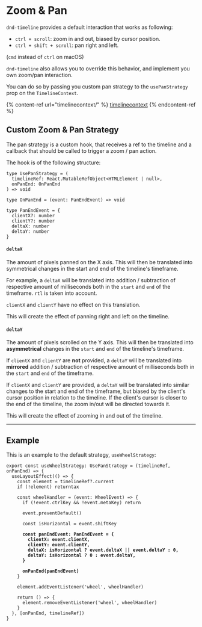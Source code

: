 # Zoom & Pan

`dnd-timeline` provides a default interaction that works as following:

* `ctrl + scroll`: zoom in and out, biased by cursor position.
* `ctrl + shift + scroll`: pan right and left.

(`cmd` instead of `ctrl` on macOS)

`dnd-timeline` also allows you to override this behavior, and implement you own zoom/pan interaction.

You can do so by passing you custom pan strategy to the `usePanStrategy` prop on the `TimelineContext`.

{% content-ref url="timelinecontext/" %}
[timelinecontext](timelinecontext/)
{% endcontent-ref %}

## Custom Zoom & Pan Strategy

The pan strategy is a custom hook, that receives a ref to the timeline and a callback that should be called to trigger a zoom / pan action.

The hook is of the following structure:

```tsx
type UsePanStrategy = (
  timelineRef: React.MutableRefObject<HTMLElement | null>,
  onPanEnd: OnPanEnd
) => void

type OnPanEnd = (event: PanEndEvent) => void

type PanEndEvent = {
  clientX?: number
  clientY?: number
  deltaX: number
  deltaY: number
}
```

#### `deltaX`

The amount of pixels panned on the X axis. This will then be translated into symmetrical changes in the start and end of the timeline's timeframe.

For example, a `deltaX` will be translated into addition / subtraction of respective amount of milliseconds both in the `start` and `end` of the timeframe. `rtl` is taken into account.

`clientX` and `clientY` have no effect on this translation.

This will create the effect of panning right and left on the timeline.

#### `deltaY`

The amount of pixels scrolled on the Y axis. This will then be translated into **asymmetrical** changes in the `start` and `end` of the timeline's timeframe.

If `clientX` and `clientY` are **not** provided, a `deltaY` will be translated into **mirrored** addition / subtraction of respective amount of milliseconds both in the `start` and `end` of the timeframe.

If `clientX` and `clientY` are provided, a `deltaY` will be translated into similar changes to the start and end of the timeframe, but biased by the client's cursor position in relation to the timeline. If the client's cursor is closer to the end of the timeline, the zoom in/out will be directed towards it.

This will create the effect of zooming in and out of the timeline.

***

## Example

This is an example to the default strategy, `useWheelStrategy`:

<pre class="language-tsx" data-title="src/utils/panStrategies.ts"><code class="lang-tsx">export const useWheelStrategy: UsePanStrategy = (timelineRef, onPanEnd) => {
  useLayoutEffect(() => {
    const element = timelineRef?.current
    if (!element) returntax

    const wheelHandler = (event: WheelEvent) => {
      if (!event.ctrlKey &#x26;&#x26; !event.metaKey) return

      event.preventDefault()

      const isHorizontal = event.shiftKey

<strong>      const panEndEvent: PanEndEvent = {
</strong><strong>        clientX: event.clientX,
</strong><strong>        clientY: event.clientY,
</strong><strong>        deltaX: isHorizontal ? event.deltaX || event.deltaY : 0,
</strong><strong>        deltaY: isHorizontal ? 0 : event.deltaY,
</strong><strong>      }
</strong>
<strong>      onPanEnd(panEndEvent)
</strong>    }

    element.addEventListener('wheel', wheelHandler)

    return () => {
      element.removeEventListener('wheel', wheelHandler)
    }
  }, [onPanEnd, timelineRef])
}
</code></pre>
